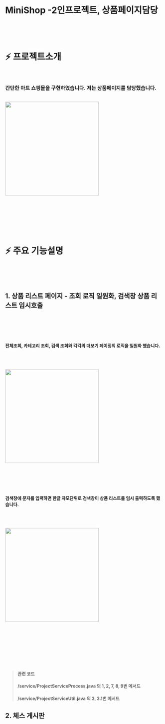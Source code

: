 # MiniShop -2인프로젝트, 상품페이지담당

<br/><br/><br/>
# :zap: 프로젝트소개
<br/>

### 간단한 마트 쇼핑몰을 구현하였습니다. 저는 상품페이지를 담당했습니다.

<br/>

<img src="https://github.com/ByeongHooPark/MiniShop/assets/123047580/070cbe00-5579-48d6-90e9-4ca2869dabbb"  width="300" height="300"/>


<br/><br/><br/><br/><br/><br/>

# :zap: 주요 기능설명

<br/><br/><br/>

##  1. 상품 리스트 페이지 - 조회 로직 일원화, 검색창 상품 리스트 임시호출

<br/><br/><br/><br/>

#### 전체조회, 카테고리 조회, 검색 조회와 각각의 더보기 페이징의 로직을 일원화 했습니다.

<br/><br/>

<img src="https://github.com/ByeongHooPark/MiniShop/assets/123047580/070cbe00-5579-48d6-90e9-4ca2869dabbb"  width="300" height="300"/>

<br/><br/><br/><br/>

#### 검색창에 문자를 입력하면 한글 자모단위로 검색창이 상품 리스트를 임시 출력하도록 했습니다.

<br/><br/>

<img src="https://github.com/ByeongHooPark/MiniShop/assets/123047580/bdd546d8-94ec-4a0f-8eac-d6caf94da36b"  width="300" height="300"/>

<br/><br/><br/><br/>

####

<br/><br/>

> #### 관련 코드  
> #### /service/ProjectServiceProcess.java 의 1, 2, 7, 8, 9번 메서드 
> #### /service/ProjectServiceUtil.java 의 3, 3.1번 메서드 

##  2. 체스 게시판

































